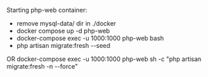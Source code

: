 Starting php-web container:
- remove mysql-data/ dir in ./docker
- docker compose up -d php-web
- docker-compose exec -u 1000:1000 php-web bash
- php artisan migrate:fresh --seed

OR
docker-compose exec -u 1000:1000 php-web sh -c "php artisan migrate:fresh -n --force"
